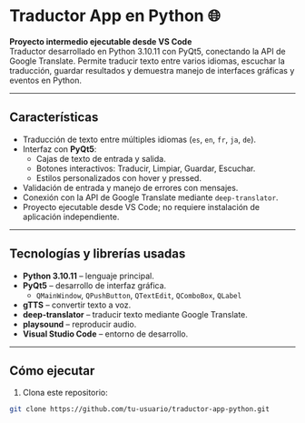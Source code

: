 # Traductor App en Python 🌐

**Proyecto intermedio ejecutable desde VS Code**  
Traductor desarrollado en Python 3.10.11 con PyQt5, conectando la API de Google Translate. Permite traducir texto entre varios idiomas, escuchar la traducción, guardar resultados y demuestra manejo de interfaces gráficas y eventos en Python.

---

## Características

- Traducción de texto entre múltiples idiomas (`es`, `en`, `fr`, `ja`, `de`).  
- Interfaz con **PyQt5**:
  - Cajas de texto de entrada y salida.  
  - Botones interactivos: Traducir, Limpiar, Guardar, Escuchar.  
  - Estilos personalizados con hover y pressed.  
- Validación de entrada y manejo de errores con mensajes.  
- Conexión con la API de Google Translate mediante `deep-translator`.  
- Proyecto ejecutable desde VS Code; no requiere instalación de aplicación independiente.

---

## Tecnologías y librerías usadas

- **Python 3.10.11** – lenguaje principal.  
- **PyQt5** – desarrollo de interfaz gráfica.  
  - `QMainWindow`, `QPushButton`, `QTextEdit`, `QComboBox`, `QLabel`  
- **gTTS** – convertir texto a voz.  
- **deep-translator** – traducir texto mediante Google Translate.  
- **playsound** – reproducir audio.  
- **Visual Studio Code** – entorno de desarrollo.  

---

## Cómo ejecutar

1. Clona este repositorio:

```bash
git clone https://github.com/tu-usuario/traductor-app-python.git
